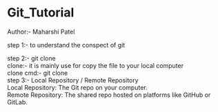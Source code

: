 # Git_Tutorial
Author:- Maharshi Patel

step 1:- to understand the conspect of git 

step 2:- git clone
     <br>
     clone:- it is mainly use for copy the file to your local computer 
     <br>
     clone cmd:- git clone <repo-link>     
step 3:- Local Repository / Remote Repository
     <br>
     Local Repository: The Git repo on your computer.
     <br>
     Remote Repository: The shared repo hosted on platforms like GitHub or GitLab.
